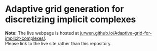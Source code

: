 # Adaptive grid generation for discretizing implicit complexes

**Note:** The live webpage is hosted at [jurwen.github.io/Adaptive-grid-for-implicit-complexes/](https://jurwen.github.io/Adaptive-grid-for-implicit-complexes/).  
Please link to the live site rather than this repository.
